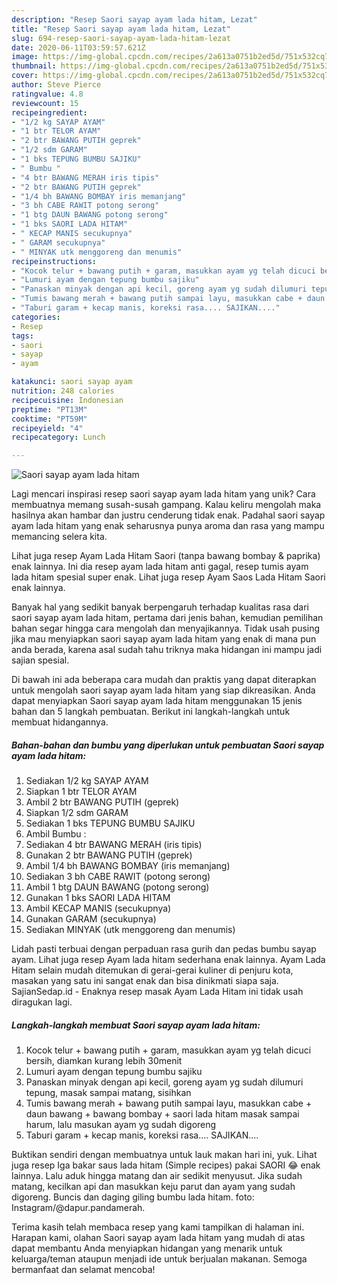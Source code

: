 ```yaml
---
description: "Resep Saori sayap ayam lada hitam, Lezat"
title: "Resep Saori sayap ayam lada hitam, Lezat"
slug: 694-resep-saori-sayap-ayam-lada-hitam-lezat
date: 2020-06-11T03:59:57.621Z
image: https://img-global.cpcdn.com/recipes/2a613a0751b2ed5d/751x532cq70/saori-sayap-ayam-lada-hitam-foto-resep-utama.jpg
thumbnail: https://img-global.cpcdn.com/recipes/2a613a0751b2ed5d/751x532cq70/saori-sayap-ayam-lada-hitam-foto-resep-utama.jpg
cover: https://img-global.cpcdn.com/recipes/2a613a0751b2ed5d/751x532cq70/saori-sayap-ayam-lada-hitam-foto-resep-utama.jpg
author: Steve Pierce
ratingvalue: 4.8
reviewcount: 15
recipeingredient:
- "1/2 kg SAYAP AYAM"
- "1 btr TELOR AYAM"
- "2 btr BAWANG PUTIH geprek"
- "1/2 sdm GARAM"
- "1 bks TEPUNG BUMBU SAJIKU"
- " Bumbu "
- "4 btr BAWANG MERAH iris tipis"
- "2 btr BAWANG PUTIH geprek"
- "1/4 bh BAWANG BOMBAY iris memanjang"
- "3 bh CABE RAWIT potong serong"
- "1 btg DAUN BAWANG potong serong"
- "1 bks SAORI LADA HITAM"
- " KECAP MANIS secukupnya"
- " GARAM secukupnya"
- " MINYAK utk menggoreng dan menumis"
recipeinstructions:
- "Kocok telur + bawang putih + garam, masukkan ayam yg telah dicuci bersih, diamkan kurang lebih 30menit"
- "Lumuri ayam dengan tepung bumbu sajiku"
- "Panaskan minyak dengan api kecil, goreng ayam yg sudah dilumuri tepung, masak sampai matang, sisihkan"
- "Tumis bawang merah + bawang putih sampai layu, masukkan cabe + daun bawang + bawang bombay + saori lada hitam masak sampai harum, lalu masukan ayam yg sudah digoreng"
- "Taburi garam + kecap manis, koreksi rasa.... SAJIKAN...."
categories:
- Resep
tags:
- saori
- sayap
- ayam

katakunci: saori sayap ayam 
nutrition: 248 calories
recipecuisine: Indonesian
preptime: "PT13M"
cooktime: "PT59M"
recipeyield: "4"
recipecategory: Lunch

---
```



![Saori sayap ayam lada hitam](https://img-global.cpcdn.com/recipes/2a613a0751b2ed5d/751x532cq70/saori-sayap-ayam-lada-hitam-foto-resep-utama.jpg)

Lagi mencari inspirasi resep saori sayap ayam lada hitam yang unik? Cara membuatnya memang susah-susah gampang. Kalau keliru mengolah maka hasilnya akan hambar dan justru cenderung tidak enak. Padahal saori sayap ayam lada hitam yang enak seharusnya punya aroma dan rasa yang mampu memancing selera kita.

Lihat juga resep Ayam Lada Hitam Saori (tanpa bawang bombay &amp; paprika) enak lainnya. Ini dia resep ayam lada hitam anti gagal, resep tumis ayam lada hitam spesial super enak. Lihat juga resep Ayam Saos Lada Hitam Saori enak lainnya.

Banyak hal yang sedikit banyak berpengaruh terhadap kualitas rasa dari saori sayap ayam lada hitam, pertama dari jenis bahan, kemudian pemilihan bahan segar hingga cara mengolah dan menyajikannya. Tidak usah pusing jika mau menyiapkan saori sayap ayam lada hitam yang enak di mana pun anda berada, karena asal sudah tahu triknya maka hidangan ini mampu jadi sajian spesial.


Di bawah ini ada beberapa cara mudah dan praktis yang dapat diterapkan untuk mengolah saori sayap ayam lada hitam yang siap dikreasikan. Anda dapat menyiapkan Saori sayap ayam lada hitam menggunakan 15 jenis bahan dan 5 langkah pembuatan. Berikut ini langkah-langkah untuk membuat hidangannya.

<!--inarticleads1-->

##### Bahan-bahan dan bumbu yang diperlukan untuk pembuatan Saori sayap ayam lada hitam:

1. Sediakan 1/2 kg SAYAP AYAM
1. Siapkan 1 btr TELOR AYAM
1. Ambil 2 btr BAWANG PUTIH (geprek)
1. Siapkan 1/2 sdm GARAM
1. Sediakan 1 bks TEPUNG BUMBU SAJIKU
1. Ambil  Bumbu :
1. Sediakan 4 btr BAWANG MERAH (iris tipis)
1. Gunakan 2 btr BAWANG PUTIH (geprek)
1. Ambil 1/4 bh BAWANG BOMBAY (iris memanjang)
1. Sediakan 3 bh CABE RAWIT (potong serong)
1. Ambil 1 btg DAUN BAWANG (potong serong)
1. Gunakan 1 bks SAORI LADA HITAM
1. Ambil  KECAP MANIS (secukupnya)
1. Gunakan  GARAM (secukupnya)
1. Sediakan  MINYAK (utk menggoreng dan menumis)


Lidah pasti terbuai dengan perpaduan rasa gurih dan pedas bumbu sayap ayam. Lihat juga resep Ayam lada hitam sederhana enak lainnya. Ayam Lada Hitam selain mudah ditemukan di gerai-gerai kuliner di penjuru kota, masakan yang satu ini sangat enak dan bisa dinikmati siapa saja. SajianSedap.id - Enaknya resep masak Ayam Lada Hitam ini tidak usah diragukan lagi. 

<!--inarticleads2-->

##### Langkah-langkah membuat Saori sayap ayam lada hitam:

1. Kocok telur + bawang putih + garam, masukkan ayam yg telah dicuci bersih, diamkan kurang lebih 30menit
1. Lumuri ayam dengan tepung bumbu sajiku
1. Panaskan minyak dengan api kecil, goreng ayam yg sudah dilumuri tepung, masak sampai matang, sisihkan
1. Tumis bawang merah + bawang putih sampai layu, masukkan cabe + daun bawang + bawang bombay + saori lada hitam masak sampai harum, lalu masukan ayam yg sudah digoreng
1. Taburi garam + kecap manis, koreksi rasa.... SAJIKAN....


Buktikan sendiri dengan membuatnya untuk lauk makan hari ini, yuk. Lihat juga resep Iga bakar saus lada hitam (Simple recipes) pakai SAORI 😂 enak lainnya. Lalu aduk hingga matang dan air sedikit menyusut. Jika sudah matang, kecilkan api dan masukkan keju parut dan ayam yang sudah digoreng. Buncis dan daging giling bumbu lada hitam. foto: Instagram/@dapur.pandamerah. 

Terima kasih telah membaca resep yang kami tampilkan di halaman ini. Harapan kami, olahan Saori sayap ayam lada hitam yang mudah di atas dapat membantu Anda menyiapkan hidangan yang menarik untuk keluarga/teman ataupun menjadi ide untuk berjualan makanan. Semoga bermanfaat dan selamat mencoba!

